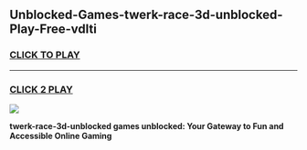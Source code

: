
## Unblocked-Games-twerk-race-3d-unblocked-Play-Free-vdlti
<h3>
<a href="https://premium76.site?title=twerk-race-3d-unblocked&ref=23A">CLICK TO PLAY</a></h3>
<hr>

<h3>
<a href="https://premium76.site?title=twerk-race-3d-unblocked&ref=23A">CLICK 2 PLAY</a>
  
</h3>

<a href="https://premium76.site?title=twerk-race-3d-unblocked&ref=23A"><img src="https://clearcache.store/games.png"></a>


**twerk-race-3d-unblocked games unblocked: Your Gateway to Fun and Accessible Online Gaming**
